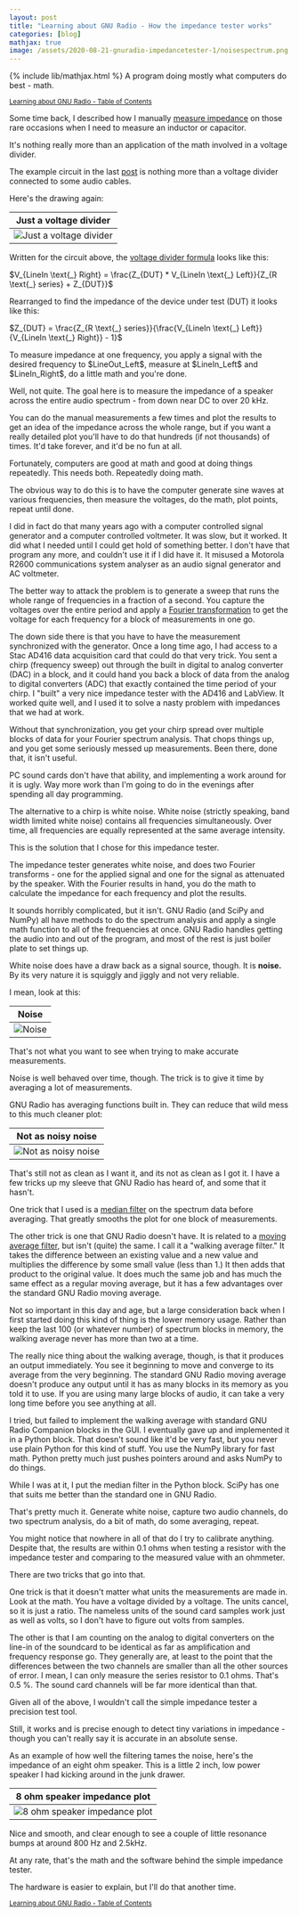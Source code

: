 ```yaml
---
layout: post
title: "Learning about GNU Radio - How the impedance tester works"
categories: [blog]
mathjax: true
image: /assets/2020-08-21-gnuradio-impedancetester-1/noisespectrum.png
---
```

{% include lib/mathjax.html %}
A program doing mostly what computers do best - math.

<sub>[Learning about GNU Radio - Table of Contents](1gnuradio-toc)</sub>

Some time back, I described how I manually [measure impedance](inductor) on those rare occasions when I need to measure an inductor or capacitor.

It's nothing really more than an application of the math involved in a voltage divider.

The example circuit in the last [post](gnuradio-impedancetester) is nothing more than a voltage divider connected to some audio cables.

Here's the drawing again:

|Just a voltage divider|
|----------------------|
|![Just a voltage divider](/assets/2020-08-21-gnuradio-impedancetester-1/testcircuit.png)|

Written for the circuit above, the [voltage divider formula](https://en.wikipedia.org/wiki/Voltage_divider) looks like this: 

\$V_{LineIn \text{\_} Right} = \frac{Z_{DUT} * V_{LineIn \text{\_} Left}}{Z_{R \text{\_} series} + Z_{DUT}}\$

Rearranged to find the impedance of the device under test (DUT) it looks like this:  

\$Z_{DUT} = \frac{Z_{R \text{\_} series}}{\frac{V_{LineIn \text{\_} Left}}{V_{LineIn \text{\_} Right}} - 1}\$

To measure impedance at one frequency, you apply a signal with the desired frequency to \$LineOut\_Left\$, measure at \$LineIn\_Left\$ and \$LineIn\_Right\$, do a little math and you're done.

Well, not quite.  The goal here is to measure the impedance of a speaker across the entire audio spectrum - from down near DC to over 20 kHz.

You can do the manual measurements a few times and plot the results to get an idea of the impedance across the whole range, but if you want a really detailed plot you'll have to do that hundreds (if not thousands) of times.  It'd take forever, and it'd be no fun at all.

Fortunately, computers are good at math and good at doing things repeatedly.  This needs both.  Repeatedly doing math.

The obvious way to do this is to have the computer generate sine waves at various frequencies, then measure the voltages, do the math, plot points, repeat until done.

I did in fact do that many years ago with a computer controlled signal generator and a computer controlled voltmeter.  It was slow, but it worked.  It did what I needed until I could get hold of something better.  I don't have that program any more, and couldn't use it if I did have it.  It misused a Motorola R2600 communications system analyser as an audio signal generator and AC voltmeter.

The better way to attack the problem is to generate a sweep that runs the whole range of frequencies in a fraction of a second.  You capture the voltages over the entire period and apply a [Fourier transformation](https://en.wikipedia.org/wiki/Fourier_transform) to get the voltage for each frequency for a block of measurements in one go.

The down side there is that you have to have the measurement synchronized with the generator.  Once a long time ago, I had access to a Stac AD416 data acquisition card that could do that very trick.  You sent a chirp (frequency sweep) out through the built in digital to analog converter (DAC) in a block, and it could hand you back a block of data from the analog to digital converters (ADC) that exactly contained the time period of your chirp.  I "built" a very nice impedance tester with the AD416 and LabView.  It worked quite well, and I used it to solve a nasty problem with impedances that we had at work.

Without that synchronization, you get your chirp spread over multiple blocks of data for your Fourier spectrum analysis.  That chops things up, and you get some seriously messed up measurements.  Been there, done that, it isn't useful.

PC sound cards don't have that ability, and implementing a work around for it is ugly.  Way more work than I'm going to do in the evenings after spending all day programming.

The alternative to a chirp is white noise.  White noise (strictly speaking, band width limited white noise) contains all frequencies simultaneously.  Over time, all frequencies are equally represented at the same average intensity.

This is the solution that I chose for this impedance tester.

The impedance tester generates white noise, and does two Fourier transforms - one for the applied signal and one for the signal as attenuated by the speaker.  With the Fourier results in hand, you do the math to calculate the impedance for each frequency and plot the results.

It sounds horribly complicated, but it isn't.  GNU Radio (and SciPy and NumPy) all have methods to do the spectrum analysis and apply a single math function to all of the frequencies at once.  GNU Radio handles getting the audio into and out of the program, and most of the rest is just boiler plate to set things up.

White noise does have a draw back as a signal source, though.  It is **noise.**  By its very nature it is squiggly and jiggly and not very reliable.

I mean, look at this:

|Noise|
|------|
|![Noise](/assets/2020-08-21-gnuradio-impedancetester-1/noisespectrum.png)|

That's not what you want to see when trying to make accurate measurements.

Noise is well behaved over time, though.  The trick is to give it time by averaging a lot of measurements.

GNU Radio has averaging functions built in.  They can reduce that wild mess to this much cleaner plot:

|Not as noisy noise|
|------|
|![Not as noisy noise](/assets/2020-08-21-gnuradio-impedancetester-1/noisespectrum-averaged.png)|

That's still not as clean as I want it, and its not as clean as I got it.  I have a few tricks up my sleeve that GNU Radio has heard of, and some that it hasn't.

One trick that I used is a [median filter](https://en.wikipedia.org/wiki/Median_filter) on the spectrum data before averaging.  That greatly smooths the plot for one block of measurements.

The other trick is one that GNU Radio doesn't have.  It is related to a [moving average filter](https://en.wikipedia.org/wiki/Moving_average), but isn't (quite) the same.  I call it a "walking average filter."  It takes the difference between an existing value and a new value and multiplies the difference by some small value (less than 1.)  It then adds that product to the original value.  It does much the same job and has much the same effect as a regular moving average, but it has a few advantages over the standard GNU Radio moving average.

Not so important in this day and age, but a large consideration back when I first started doing this kind of thing is the lower memory usage.  Rather than keep the last 100 (or whatever number) of spectrum blocks in memory, the walking average never has more than two at a time.

The really nice thing about the walking average, though, is that it produces an output immediately.  You see it beginning to move and converge to its average from the very beginning.  The standard GNU Radio moving average doesn't produce any output until it has as many blocks in its memory as you told it to use.  If you are using many large blocks of audio, it can take a very long time before you see anything at all.

I tried, but failed to implement the walking average with standard GNU Radio Companion blocks in the GUI.  I eventually gave up and implemented it in a Python block.  That doesn't sound like it'd be very fast, but you never use plain Python for this kind of stuff.  You use the NumPy library for fast math.  Python pretty much just pushes pointers around and asks NumPy to do things.

While I was at it, I put the median filter in the Python block.  SciPy has one that suits me better than the standard one in GNU Radio.

That's pretty much it.  Generate white noise, capture two audio channels, do two spectrum analysis, do a bit of math, do some averaging, repeat.

You might notice that nowhere in all of that do I try to calibrate anything.  Despite that, the results are within 0.1 ohms when testing a resistor with the impedance tester and comparing to the measured value with an ohmmeter.

There are two tricks that go into that.

One trick is that it doesn't matter what units the measurements are made in. Look at the math.  You have a voltage divided by a voltage.  The units cancel, so it is just a ratio.  The nameless units of the sound card samples work just as well as volts, so I don't have to figure out volts from samples.

The other is that I am counting on the analog to digital converters on the line-in of the soundcard to be identical as far as amplification and frequency response go.  They generally are, at least to the point that the differences between the two channels are smaller than all the other sources of error.  I mean, I can only measure the series resistor to 0.1 ohms.  That's 0.5 %.  The sound card channels will be far more identical than that.

Given all of the above, I wouldn't call the simple impedance tester a precision test tool.

Still, it works and is precise enough to detect tiny variations in impedance - though you can't really say it is accurate in an absolute sense.

As an example of how well the filtering tames the noise, here's the impedance of an eight ohm speaker.  This is a little 2 inch, low power speaker I had kicking around in the junk drawer.

|8 ohm speaker impedance plot|
|------|
|![8 ohm speaker impedance plot](/assets/2020-08-21-gnuradio-impedancetester-1/8ohmspeaker.png)|

Nice and smooth, and clear enough to see a couple of little resonance bumps at around 800 Hz and 2.5kHz.

At any rate, that's the math and the software behind the simple impedance tester.

The hardware is easier to explain, but I'll do that another time.

<sub>[Learning about GNU Radio - Table of Contents](1gnuradio-toc)</sub>
